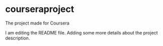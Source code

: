 # courseraproject
The project made for Coursera

I am editing the README file. Adding some more details about the project description.
